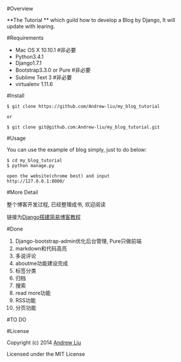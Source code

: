 #Overview

**The Tutorial ** which guild how to develop a Blog by Django, It will update with learing.

#Requirements

- Mac OS X 10.10.1  #非必要
- Python3.4.1
- Django1.7.1 
- Bootstrap3.3.0 or Pure  #非必要
- Sublime Text 3  #非必要
- virtualenv  1.11.6


#Install 

```
$ git clone https://github.com/Andrew-liu/my_blog_tutorial

or

$ git clone git@github.com:Andrew-liu/my_blog_tutorial.git
```

#Usage

You can use the example of blog simply, just to do below:

```
$ cd my_blog_tutorial
$ python manage.py

open the website(chrome best) and input
http://127.0.0.1:8000/
```



#More Detail

整个博客开发过程, 已经整理成书, 欢迎阅读

链接为[Django搭建简易博客教程](http://andrew-liu.gitbooks.io/django-blog/content/)

#Done

1. Django-bootstrap-admin优化后台管理, Pure只做前端
2. markdown和代码高亮
3. 多说评论
4. aboutme功能建设完成
5. 标签分类
6. 归档
7. 搜索
8. read more功能
9. RSS功能
10. 分页功能

#TO DO



#License

Copyright (c) 2014 [Andrew Liu](http://andrewliu.tk)

Licensed under the MIT License

